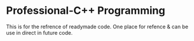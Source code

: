 # Professional-C++ Programming
This is for the refrence of readymade code.
One place for refence & can be use in direct in future code.
